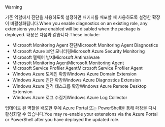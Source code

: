 > [!WARNING]
> <span data-ttu-id="fb041-101">기존 역할에서 진단을 사용하도록 설정하면 패키지를 배포할 때 사용하도록 설정한 확장이 비활성화됩니다.</span><span class="sxs-lookup"><span data-stu-id="fb041-101">When you enable diagnostics on an existing role, any extensions you have enabled will be disabled when the package is deployed.</span></span> <span data-ttu-id="fb041-102">내용은 다음과 같습니다.</span><span class="sxs-lookup"><span data-stu-id="fb041-102">These include:</span></span>
>
> * <span data-ttu-id="fb041-103">Microsoft Monitoring Agent 진단</span><span class="sxs-lookup"><span data-stu-id="fb041-103">Microsoft Monitoring Agent Diagnostics</span></span>
> * <span data-ttu-id="fb041-104">Microsoft Azure 보안 모니터링</span><span class="sxs-lookup"><span data-stu-id="fb041-104">Microsoft Azure Security Monitoring</span></span>
> * <span data-ttu-id="fb041-105">Microsoft 맬웨어 방지</span><span class="sxs-lookup"><span data-stu-id="fb041-105">Microsoft Antimalware</span></span>                 
> * <span data-ttu-id="fb041-106">Microsoft Monitoring Agent</span><span class="sxs-lookup"><span data-stu-id="fb041-106">Microsoft Monitoring Agent</span></span>
> * <span data-ttu-id="fb041-107">Microsoft Service Profiler Agent</span><span class="sxs-lookup"><span data-stu-id="fb041-107">Microsoft Service Profiler Agent</span></span>      
> * <span data-ttu-id="fb041-108">Windows Azure 도메인 확장</span><span class="sxs-lookup"><span data-stu-id="fb041-108">Windows Azure Domain Extension</span></span>        
> * <span data-ttu-id="fb041-109">Windows Azure 진단 확장</span><span class="sxs-lookup"><span data-stu-id="fb041-109">Windows Azure Diagnostics Extension</span></span>   
> * <span data-ttu-id="fb041-110">Windows Azure 원격 데스크톱 확장</span><span class="sxs-lookup"><span data-stu-id="fb041-110">Windows Azure Remote Desktop Extension</span></span>
> * <span data-ttu-id="fb041-111">Windows Azure 로그 수집기</span><span class="sxs-lookup"><span data-stu-id="fb041-111">Windows Azure Log Collector</span></span>
>
> <span data-ttu-id="fb041-112">업데이트 된 역할을 배포한 후에 Azure Portal 또는 PowerShell을 통해 확장을 다시 활성화할 수 있습니다.</span><span class="sxs-lookup"><span data-stu-id="fb041-112">You may re-enable your extensions via the Azure Portal or PowerShell after you have deployed the updated role.</span></span>
>

